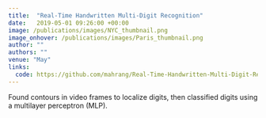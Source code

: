 ```yaml
---
title:  "Real-Time Handwritten Multi-Digit Recognition"
date:   2019-05-01 09:26:00 +00:00
image: /publications/images/NYC_thumbnail.png
image_onhover: /publications/images/Paris_thumbnail.png
author: ""
authors: ""
venue: "May"
links:
  code: https://github.com/mahrang/Real-Time-Handwritten-Multi-Digit-Recognition
---
```

Found contours in video frames to localize digits, then classified digits using a multilayer perceptron (MLP).
